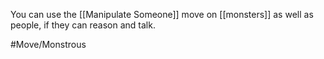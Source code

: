 You can use the [[Manipulate Someone]] move on [[monsters]] as well as people, if they can reason and talk.

 #Move/Monstrous 